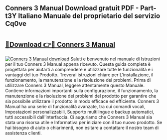 ## Conners 3 Manual Download gratuit PDF - Part-t3Y Italiano Manuale del proprietario del servizio Cq0ve

# <h2><a href="http://dfdy5f2.blite.top/?on=Conners+3+Manual">🔗Download 👉🔴 Conners 3 Manual</a></h2>

[![Conners 3 Manual download](https://i.imgur.com/lujVjoI.png)](http://dfdy5f2.blite.top/?on=Conners+3+Manual)
Saluti e benvenuto nel manuale di Istruzioni per il tuo Conners 3 Manual appena ricevuto. Questa guida completa è progettata per aiutarti a comprendere e utilizzare tutte le funzionalità e i vantaggi del tuo Prodotto. Troverai istruzioni chiare per L'installazione, il funzionamento, la manutenzione e la risoluzione dei problemi. Prima di utilizzare Conners 3 Manual, leggere attentamente questo Manuale. Contiene informazioni importanti sulla configurazione, il funzionamento, la manutenzione e la risoluzione dei problemi del prodotto per garantire che sia possibile utilizzare il prodotto in modo efficace ed efficiente. Conners 3 Manual ha una serie di funzionalità avanzate, tra cui comandi vocali, Impostazioni personalizzabili, Supporto multilingue e backup automatici, tutti accessibili dall'interfaccia. Ci auguriamo che Conners 3 Manual sia stata una risorsa utile e Informativa per iniziare con il tuo nuovo prodotto. Se hai bisogno di aiuto o chiarimenti, non esitare a contattare il nostro team di assistenza clienti.
